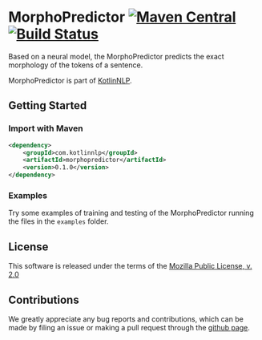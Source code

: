 # MorphoPredictor [![Maven Central](https://img.shields.io/maven-central/v/com.kotlinnlp/morphopredictor.svg?label=Maven%20Central)](https://search.maven.org/search?q=g:%22com.kotlinnlp%22%20AND%20a:%22morphopredictor%22) [![Build Status](https://travis-ci.org/KotlinNLP/MorphoPredictor.svg?branch=master)](https://travis-ci.org/KotlinNLP/MorphoPredictor)

Based on a neural model, the MorphoPredictor predicts the exact morphology of the tokens of a sentence.

MorphoPredictor is part of [KotlinNLP](http://kotlinnlp.com/ "KotlinNLP").


## Getting Started

### Import with Maven

```xml
<dependency>
    <groupId>com.kotlinnlp</groupId>
    <artifactId>morphopredictor</artifactId>
    <version>0.1.0</version>
</dependency>
```

### Examples

Try some examples of training and testing of the MorphoPredictor running the files in the `examples` folder.


## License

This software is released under the terms of the 
[Mozilla Public License, v. 2.0](https://mozilla.org/MPL/2.0/ "Mozilla Public License, v. 2.0")


## Contributions

We greatly appreciate any bug reports and contributions, which can be made by filing an issue or making a pull 
request through the [github page](https://github.com/KotlinNLP/MorphoPredictor "MorphoPredictor on GitHub").
